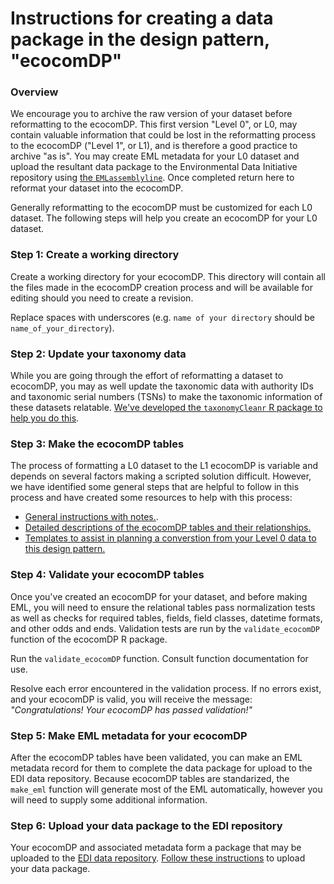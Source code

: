 # Instructions for creating a data package in the design pattern, "ecocomDP"

### Overview

We encourage you to archive the raw version of your dataset before reformatting to the ecocomDP. This first version "Level 0", or L0, may contain valuable information that could be lost in the reformatting process to the ecocomDP ("Level 1", or L1), and is therefore a good practice to archive "as is". You may create EML metadata for your L0 dataset and upload the resultant data package to the Environmental Data Initiative repository using [the `EMLassemblyline`](https://github.com/EDIorg/EMLassemblyline). Once completed return here to reformat your dataset into the ecocomDP.

Generally reformatting to the ecocomDP must be customized for each L0 dataset. The following steps will help you create an ecocomDP for your L0 dataset. 

### Step 1: Create a working directory

Create a working directory for your ecocomDP. This directory will contain all the files made in the ecocomDP creation process and will be available for editing should you need to create a revision.

Replace spaces with underscores (e.g. `name of your directory` should be `name_of_your_directory`).

### Step 2: Update your taxonomy data

While you are going through the effort of reformatting a dataset to ecocomDP, you may as well update the taxonomic data with authority IDs and taxonomic serial numbers (TSNs) to make the taxonomic information of these datasets relatable. [We've developed the `taxonomyCleanr` R package to help you do this](https://github.com/EDIorg/taxonomyCleanr).

### Step 3: Make the ecocomDP tables

The process of formatting a L0 dataset to the L1 ecocomDP is variable and depends on several factors making a scripted solution difficult. However, we have identified some general steps that are helpful to follow in this process and have created some resources to help with this process:
* [General instructions with notes.](https://github.com/EDIorg/ecocomDP/blob/master/documentation/instructions/table-creation.md).
* [Detailed descriptions of the ecocomDP tables and their relationships.](https://github.com/EDIorg/ecocomDP/tree/master/documentation/model)
* [Templates to assist in planning a converstion from your Level 0 data to this design pattern.](https://github.com/EDIorg/ecocomDP/blob/master/documentation/instructions/template-mapping.md)

### Step 4: Validate your ecocomDP tables

Once you've created an ecocomDP for your dataset, and before making EML, you will need to ensure the relational tables pass normalization tests as well as checks for required tables, fields, field classes, datetime formats, and other odds and ends. Validation tests are run by the `validate_ecocomDP` function of the ecocomDP R package.

Run the `validate_ecocomDP` function. Consult function documentation for use.

Resolve each error encountered in the validation process. If no errors exist, and your ecocomDP is valid, you will receive the message: *"Congratulations! Your ecocomDP has passed validation!"*

### Step 5: Make EML metadata for your ecocomDP

After the ecocomDP tables have been validated, you can make an EML metadata record for them to complete the data package for upload to the EDI data repository. Because ecocomDP tables are standarized, the `make_eml` function will generate most of the EML automatically, however you will need to supply some additional information.

### Step 6: Upload your data package to the EDI repository

Your ecocomDP and associated metadata form a package that may be uploaded to the [EDI data repository](https://portal.edirepository.org/nis/home.jsp). [Follow these instructions](https://environmentaldatainitiative.org/resources/assemble-data-and-metadata/step-4-submit-your-data-package/) to upload your data package.
